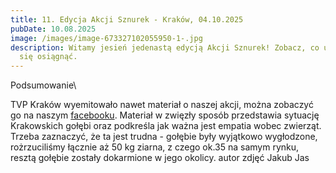 ```yaml
---
title: 11. Edycja Akcji Sznurek - Kraków, 04.10.2025
pubDate: 10.08.2025
image: /images/image-673327102055950-1-.jpg
description: Witamy jesień jedenastą edycją Akcji Sznurek! Zobacz, co udało nam
  się osiągnąć.
---
```

Podsumowanie\

TVP Kraków wyemitowało nawet materiał o naszej akcji, można zobaczyć go na naszym [facebooku](https://www.facebook.com/share/v/1BYdkQc44R/). Materiał w zwięzły sposób przedstawia sytuację Krakowskich gołębi oraz podkreśla jak ważna jest empatia wobec zwierząt. Trzeba zaznaczyć, że ta jest trudna - gołębie były wyjątkowo wygłodzone, rożrzuciliśmy łącznie aż 50 kg ziarna, z czego ok.35 na samym rynku, resztą gołębie zostały dokarmione w jego okolicy.
autor zdjęć Jakub Jas
